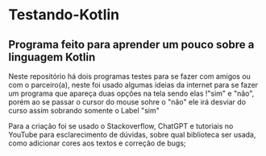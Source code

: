 # Testando-Kotlin

Programa feito para aprender um pouco sobre a linguagem Kotlin
--

Neste repositório há dois programas testes para se fazer com amigos ou com o parceiro(a), neste foi usado algumas
ideias da internet para se fazer um programa que apareça duas opções na tela sendo elas !"sim" e "não", porém ao
se passar o cursor do mouse sohre o "não" ele irá desviar do curso assim sobrando somente o Label "sim"

Para a criação foi se usado  o Stackoverflow, ChatGPT e tutoriais no YouTube para esclarecimento de dúvidas, sobre qual
biblioteca ser usada, como adicionar cores aos textos e correção de bugs;
